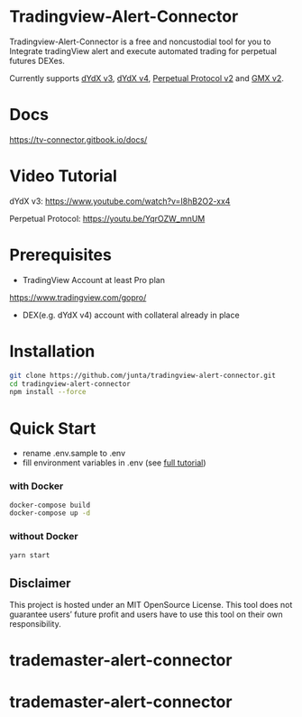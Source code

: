 # Tradingview-Alert-Connector

Tradingview-Alert-Connector is a free and noncustodial tool for you to Integrate tradingView alert and execute automated trading for perpetual futures DEXes.

Currently supports [dYdX v3](https://dydx.exchange), [dYdX v4](https://dydx.trade), [Perpetual Protocol v2](https://perp.com/) and [GMX v2](https://app.gmx.io/#/trade/).

# Docs

https://tv-connector.gitbook.io/docs/

# Video Tutorial

dYdX v3:
https://www.youtube.com/watch?v=I8hB2O2-xx4

Perpetual Protocol:
https://youtu.be/YqrOZW_mnUM

# Prerequisites

- TradingView Account at least Pro plan

https://www.tradingview.com/gopro/

- DEX(e.g. dYdX v4) account with collateral already in place

# Installation

```bash
git clone https://github.com/junta/tradingview-alert-connector.git
cd tradingview-alert-connector
npm install --force
```

# Quick Start

- rename .env.sample to .env
- fill environment variables in .env (see [full tutorial](https://tv-connector.gitbook.io/docs/setuup/running-on-local-pc#steps))

### with Docker

```bash
docker-compose build
docker-compose up -d
```

### without Docker

```bash
yarn start
```

## Disclaimer

This project is hosted under an MIT OpenSource License. This tool does not guarantee users’ future profit and users have to use this tool on their own responsibility.
# trademaster-alert-connector
# trademaster-alert-connector

